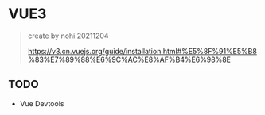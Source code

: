 # VUE3

> create by nohi 20211204
>
> https://v3.cn.vuejs.org/guide/installation.html#%E5%8F%91%E5%B8%83%E7%89%88%E6%9C%AC%E8%AF%B4%E6%98%8E



## TODO

*  Vue Devtools

